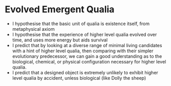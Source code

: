 # Evolved Emergent Qualia

- I hypothesise that the basic unit of qualia is existence itself, from metaphysical axiom
- I hypothesise that the experience of higher level qualia evolved over time, and uses more energy but aids survival
- I predict that by looking at a diverse range of minimal living candidates with a hint of higher level qualia, then comparing with their simpler evolutionary predecessor, we can gain a good understanding as to the biological, chemical, or physical configuration necessary for higher level qualia.
- I predict that a designed object is extremely unlikely to exhibit higher level qualia by accident, unless biological (like Dolly the sheep)
